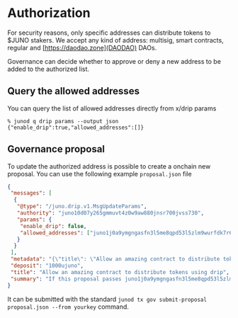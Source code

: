 <!--
order: 1
-->

# Authorization

For security reasons, only specific addresses can distribute tokens to $JUNO stakers. We accept any kind of address: multisig, smart contracts, regular and [https://daodao.zone](DAODAO) DAOs. 

Governance can decide whether to approve or deny a new address to be added to the authorized list.

## Query the allowed addresses

You can query the list of allowed addresses directly from x/drip params

```
% junod q drip params --output json
{"enable_drip":true,"allowed_addresses":[]}
```

## Governance proposal

To update the authorized address is possible to create a onchain new proposal. You can use the following example `proposal.json` file

```json
{
 "messages": [
  {
   "@type": "/juno.drip.v1.MsgUpdateParams",
   "authority": "juno10d07y265gmmuvt4z0w9aw880jnsr700jvss730",
   "params": {
    "enable_drip": false,
    "allowed_addresses": ["juno1j0a9ymgngasfn3l5me8qpd53l5zlm9wurfdk7r65s5mg6tkxal3qpgf5se"]
   }
  }
 ],
 "metadata": "{\"title\": \"Allow an amazing contract to distribute tokens using drip\", \"authors\": [\"dimi\"], \"summary\": \"If this proposal passes juno1j0a9ymgngasfn3l5me8qpd53l5zlm9wurfdk7r65s5mg6tkxal3qpgf5se will be added to the authorized addresses of the drip module\", \"details\": \"If this proposal passes juno1j0a9ymgngasfn3l5me8qpd53l5zlm9wurfdk7r65s5mg6tkxal3qpgf5se will be added to the authorized addresses of the drip module\", \"proposal_forum_url\": \"https://commonwealth.im/juno/discussion/9697-juno-protocol-level-defi-incentives\", \"vote_option_context\": \"yes\"}",
 "deposit": "1000ujuno",
 "title": "Allow an amazing contract to distribute tokens using drip",
 "summary": "If this proposal passes juno1j0a9ymgngasfn3l5me8qpd53l5zlm9wurfdk7r65s5mg6tkxal3qpgf5se will be added to the authorized addresses of the drip module"
}
```

It can be submitted with the standard `junod tx gov submit-proposal proposal.json --from yourkey` command.
